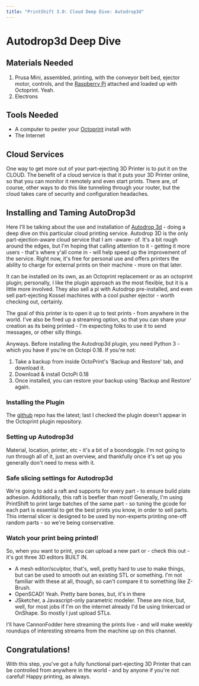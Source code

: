 ```yaml
---
title: "PrintShift 3.0: Cloud Deep Dive: Autodrop3d"
---
```



# Autodrop3d Deep Dive


## Materials Needed
1. Prusa Mini, assembled, printing, with the conveyor belt bed, ejector motor, controls, and the [Raspberry Pi](https://www.raspberrypi.org) attached and loaded up with Octoprint.  Yeah.
2. Electrons

## Tools Needed
 * A computer to pester your [Octoprint](https://octoprint.org) install with
 * The Internet

## Cloud Services
One way to get more out of your part-ejecting 3D Printer is to put it on the CLOUD.  The benefit of a cloud service is that it puts your 3D Printer online, so that you can monitor it remotely and even start prints.  There are, of course, other ways to do this like tunneling through your router, but the cloud takes care of security and configuration headaches.

## Installing and Taming AutoDrop3d
Here I'll be talking about the use and installation of [Autodrop 3d](https://www.autodrop3d.com/) - doing a deep dive on this particular cloud printing service.  Autodrop 3D is the only part-ejection-aware cloud service that I am -aware- of.  It's a bit rough around the edges, but I'm hoping that calling attention to it - getting it more users - that's where y'all come in - will help speed up the improvement of the service.  Right now, it's free for personal use and offers printers the ability to charge for external prints on their machine - more on that later.

It can be installed on its own, as an Octoprint replacement or as an octoprint plugin; personally, I like the plugin approach as the most flexible, but it is a little more involved.  They also sell a pi with Autodrop pre-installed, and even sell part-ejecting Kossel machines with a cool pusher ejector - worth checking out, certainly.

The goal of this printer is to open it up to test prints - from anywhere in the world.  I've also be fired up a streaming option, so that you can share your creation as its being printed - I'm expecting folks to use it to send messages, or other silly things.

Anyways.  Before installing the Autodrop3d plugin, you need Python 3 - which you have if you're on Octopi 0.18.  If you're not:
1. Take a backup from inside OctoPrint's 'Backup and Restore' tab, and download it.
2. Download & install OctoPi 0.18
3. Once installed, you can restore your backup using 'Backup and Restore' again.

### Installing the Plugin
The [github](https://github.com/Autodrop3d/AD3d-octoprint-connect/archive/master.zip) repo has the latest; last I checked the plugin doesn't appear in the Octoprint plugin repository.

### Setting up Autodrop3d
Material, location, printer, etc - it's a bit of a boondoggle.  I'm not going to run through all of it, just an overview, and thankfully once it's set up you generally don't need to mess with it.


### Safe slicing settings for Autodrop3d
We're going to add a raft and supports for every part - to ensure build plate adhesion.  Additionally, this raft is beefier than most!  Generally, I'm using PrintShift to print large batches of the same part - so tuning the gcode for each part is essential to get the best prints you know, in order to sell parts.  This internal slicer is designed to be used by non-experts printing one-off random parts - so we're being conservative.

### Watch your print being printed!
So, when you want to print, you can upload a new part or - check this out - it's got three 3D editors BUILT IN.
 * A mesh editor/sculptor, that's, well, pretty hard to use to make things, but can be used to smooth out an existing STL or something.  I'm not familiar with these at all, though, so can't compare it to something like Z-Brush.
 * OpenSCAD!  Yeah.  Pretty bare bones, but, it's in there
 * JSketcher, a Javascript-only parametric modeler.
These are nice, but, well, for most jobs if I'm on the internet already I'd be using tinkercad or OnShape.
So mostly I just upload STLs.

I'll have CannonFodder here streaming the prints live - and will make weekly roundups of interesting streams from the machine up on this channel.


## Congratulations!
With this step, you've got a fully functional part-ejecting 3D Printer that can be controlled from anywhere in the world - and by anyone if you're not careful!  Happy printing, as always.
